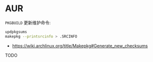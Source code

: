 # AUR

`PKGBUILD` 更新维护命令:

```sh
updpkgsums
makepkg --printsrcinfo > .SRCINFO
```

- <https://wiki.archlinux.org/title/Makepkg#Generate_new_checksums>

TODO
